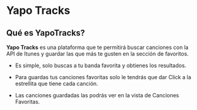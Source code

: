 # Yapo Tracks

## Qué es YapoTracks?
**Yapo Tracks** es una plataforma que te permitirá buscar canciones con la API de Itunes y guardar las que más te gusten en la sección de favoritos.

* Es simple, solo buscas a tu banda favorita y obtienes los resultados.

* Para guardas tus canciones favoritas solo le tendrás que dar Click a la estrellita que tiene cada canción.

* Las canciones guardadas las podrás ver en la vista de Canciones Favoritas.
